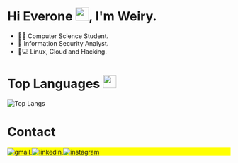 # Hi Everone <img src="https://raw.githubusercontent.com/kaueMarques/kaueMarques/master/hi.gif" width="30px">, I'm Weiry.
   - 👨‍🎓 Computer Science Student.
   - 💼 Information Security Analyst.
   - 💖💻 Linux, Cloud and Hacking.

# Top Languages <img src="https://camo.githubusercontent.com/9a7f7e4eb42ed650ed503426155bb2f0aa886047b024b2f2bb2f882e5823d078/68747470733a2f2f632e74656e6f722e636f6d2f542d705734633562347930414141416a2f676f666f7572776172642d77656264657369676e2e676966" width="30px">
![Top Langs](https://github-readme-stats.vercel.app/api/top-langs/?username=weirygon&layout=compact)   

# Contact 

<p align="left" style="background:yellow">
  
   <a href="mailto:weirygon@gmail.com" target="_blank">
      <img align="center" src="https://img.shields.io/badge/weirygon-FFFFFF?style=flat&logo=gmail" alt="gmail"/>  
   </a>
  
  <a href="https://www.linkedin.com/in/weirygon/" target="_blank">
      <img align="center" src="https://img.shields.io/badge/weirygon-0e76a8?style=flat&logo=linkedin" alt="linkedin"/>  
   </a>
   
   <a href="https://www.instagram.com/weirygon/" target="_blank">
      <img align="center" src="https://img.shields.io/badge/weirygon-FFFFFF?style=flat&logo=instagram" alt="instagram"/>  
   </a>

</p>




